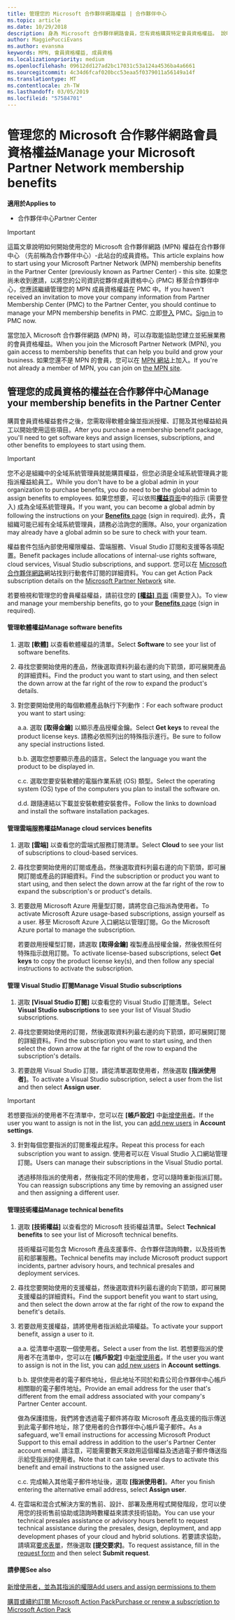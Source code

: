 ```yaml
---
title: 管理您的 Microsoft 合作夥伴網路權益 | 合作夥伴中心
ms.topic: article
ms.date: 10/29/2018
description: 身為 Microsoft 合作夥伴網路會員，您有資格購買特定會員資格權益。 說明如何啟用及管理您的成員資格的權益在合作夥伴中心。
author: MaggiePucciEvans
ms.author: evansma
keywords: MPN, 會員資格權益, 成員資格
ms.localizationpriority: medium
ms.openlocfilehash: 09612dd127ad2bc17031c53a124a4536ba4a6661
ms.sourcegitcommit: 4c34d6fcaf020bcc53eaa5f0379011a56149a14f
ms.translationtype: MT
ms.contentlocale: zh-TW
ms.lasthandoff: 03/05/2019
ms.locfileid: "57584701"
---
```

# <a name="manage-your-microsoft-partner-network-membership-benefits"></a><span data-ttu-id="b2500-105">管理您的 Microsoft 合作夥伴網路會員資格權益</span><span class="sxs-lookup"><span data-stu-id="b2500-105">Manage your Microsoft Partner Network membership benefits</span></span>

<span data-ttu-id="b2500-106">**適用於**</span><span class="sxs-lookup"><span data-stu-id="b2500-106">**Applies to**</span></span>

-  <span data-ttu-id="b2500-107">合作夥伴中心</span><span class="sxs-lookup"><span data-stu-id="b2500-107">Partner Center</span></span>

>[!IMPORTANT]
><span data-ttu-id="b2500-108">這篇文章說明如何開始使用您的 Microsoft 合作夥伴網路 (MPN) 權益在合作夥伴中心 （先前稱為合作夥伴中心）-此站台的成員資格。</span><span class="sxs-lookup"><span data-stu-id="b2500-108">This article explains how to start using your Microsoft Partner Network (MPN) membership benefits in the Partner Center (previously known as Partner Center) - this site.</span></span> <span data-ttu-id="b2500-109">如果您尚未收到邀請，以將您的公司資訊從夥伴成員資格中心 (PMC) 移至合作夥伴中心，您應該繼續管理您的 MPN 成員資格權益在 PMC 中。</span><span class="sxs-lookup"><span data-stu-id="b2500-109">If you haven't received an invitation to move your company information from Partner Membership Center (PMC) to the Partner Center, you should continue to manage your MPN membership benefits in PMC.</span></span> <span data-ttu-id="b2500-110">立即[登入](https://partner.microsoft.com/_login?authType=OpenIdConnect) PMC。</span><span class="sxs-lookup"><span data-stu-id="b2500-110">[Sign in](https://partner.microsoft.com/_login?authType=OpenIdConnect) to PMC now.</span></span>   

<span data-ttu-id="b2500-111">當您加入 Microsoft 合作夥伴網路 (MPN) 時，可以存取能協助您建立並拓展業務的會員資格權益。</span><span class="sxs-lookup"><span data-stu-id="b2500-111">When you join the Microsoft Partner Network (MPN), you gain access to membership benefits that can help you build and grow your business.</span></span> <span data-ttu-id="b2500-112">如果您還不是 MPN 的會員，您可以在 [MPN 網站](https://partner.microsoft.com/membership)上加入。</span><span class="sxs-lookup"><span data-stu-id="b2500-112">If you're not already a member of MPN, you can join on [the MPN site](https://partner.microsoft.com/membership).</span></span>


## <a name="manage-your-membership-benefits-in-the-partner-center"></a><span data-ttu-id="b2500-113">管理您的成員資格的權益在合作夥伴中心</span><span class="sxs-lookup"><span data-stu-id="b2500-113">Manage your membership benefits in the Partner Center</span></span>

<span data-ttu-id="b2500-114">購買會員資格權益套件之後，您需取得軟體金鑰並指派授權、訂閱及其他權益給員工以開始使用這些項目。</span><span class="sxs-lookup"><span data-stu-id="b2500-114">After you purchase a membership benefit package, you'll need to get software keys and assign licenses, subscriptions, and other benefits to employees to start using them.</span></span> 

>[!IMPORTANT]
><span data-ttu-id="b2500-115">您不必是組織中的全域系統管理員就能購買權益，但您必須是全域系統管理員才能指派權益給員工。</span><span class="sxs-lookup"><span data-stu-id="b2500-115">While you don't have to be a global admin in your organization to purchase benefits, you do need to be the global admin to assign benefits to employees.</span></span>  <span data-ttu-id="b2500-116">如果您想要，可以依照[**權益**頁面](https://partnercenter.microsoft.com/pcv/partnership/benefits)中的指示 (需要登入) 成為全域系統管理員。</span><span class="sxs-lookup"><span data-stu-id="b2500-116">If you want, you can become a global admin by following the instructions on your [**Benefits** page](https://partnercenter.microsoft.com/pcv/partnership/benefits) (sign in required).</span></span> <span data-ttu-id="b2500-117">此外，貴組織可能已經有全域系統管理員，請務必洽詢您的團隊。</span><span class="sxs-lookup"><span data-stu-id="b2500-117">Also, your organization may already have a global admin so be sure to check with your team.</span></span>

<span data-ttu-id="b2500-118">權益套件包括內部使用權限權益、雲端服務、Visual Studio 訂閱和支援等各項配置。</span><span class="sxs-lookup"><span data-stu-id="b2500-118">Benefit packages include allocations of internal-use rights software, cloud services, Visual Studio subscriptions, and support.</span></span> <span data-ttu-id="b2500-119">您可以在 [Microsoft 合作夥伴網路](https://partner.microsoft.com/membership/internal-use-software)網站找到行動套件訂閱的詳細資料。</span><span class="sxs-lookup"><span data-stu-id="b2500-119">You can get Action Pack subscription details on the [Microsoft Partner Network](https://partner.microsoft.com/membership/internal-use-software) site.</span></span>  

<span data-ttu-id="b2500-120">若要檢視和管理您的會員權益權益，請前往您的 [**\[權益\]** 頁面](https://partnercenter.microsoft.com/pcv/partnership/benefits) (需要登入)。</span><span class="sxs-lookup"><span data-stu-id="b2500-120">To view and manage your membership benefits, go to your [**Benefits** page](https://partnercenter.microsoft.com/pcv/partnership/benefits) (sign in required).</span></span>

#### <a name="manage-software-benefits"></a><span data-ttu-id="b2500-121">管理軟體權益</span><span class="sxs-lookup"><span data-stu-id="b2500-121">Manage software benefits</span></span>

1.  <span data-ttu-id="b2500-122">選取 **\[軟體\]** 以查看軟體權益的清單。</span><span class="sxs-lookup"><span data-stu-id="b2500-122">Select **Software** to see your list of software benefits.</span></span> 

2.  <span data-ttu-id="b2500-123">尋找您要開始使用的產品，然後選取資料列最右邊的向下箭頭，即可展開產品的詳細資料。</span><span class="sxs-lookup"><span data-stu-id="b2500-123">Find the product you want to start using, and then select the down arrow at the far right of the row to expand the product's details.</span></span> 

3. <span data-ttu-id="b2500-124">對您要開始使用的每個軟體產品執行下列動作：</span><span class="sxs-lookup"><span data-stu-id="b2500-124">For each software product you want to start using:</span></span>

    <span data-ttu-id="b2500-125">a.</span><span class="sxs-lookup"><span data-stu-id="b2500-125">a.</span></span> <span data-ttu-id="b2500-126">選取 **\[取得金鑰\]** 以顯示產品授權金鑰。</span><span class="sxs-lookup"><span data-stu-id="b2500-126">Select **Get keys** to reveal the product license keys.</span></span> <span data-ttu-id="b2500-127">請務必依照列出的特殊指示進行。</span><span class="sxs-lookup"><span data-stu-id="b2500-127">Be sure to follow any special instructions listed.</span></span>

    <span data-ttu-id="b2500-128">b.</span><span class="sxs-lookup"><span data-stu-id="b2500-128">b.</span></span> <span data-ttu-id="b2500-129">選取您想要顯示產品的語言。</span><span class="sxs-lookup"><span data-stu-id="b2500-129">Select the language you want the product to be displayed in.</span></span>

    <span data-ttu-id="b2500-130">c.</span><span class="sxs-lookup"><span data-stu-id="b2500-130">c.</span></span> <span data-ttu-id="b2500-131">選取您要安裝軟體的電腦作業系統 (OS) 類型。</span><span class="sxs-lookup"><span data-stu-id="b2500-131">Select the operating system (OS) type of the computers you plan to install the software on.</span></span>

    <span data-ttu-id="b2500-132">d.</span><span class="sxs-lookup"><span data-stu-id="b2500-132">d.</span></span> <span data-ttu-id="b2500-133">跟隨連結以下載並安裝軟體安裝套件。</span><span class="sxs-lookup"><span data-stu-id="b2500-133">Follow the links to download and install the software installation packages.</span></span>


#### <a name="manage-cloud-services-benefits"></a><span data-ttu-id="b2500-134">管理雲端服務權益</span><span class="sxs-lookup"><span data-stu-id="b2500-134">Manage cloud services benefits</span></span>

1. <span data-ttu-id="b2500-135">選取 **\[雲端\]** 以查看您的雲端式服務訂閱清單。</span><span class="sxs-lookup"><span data-stu-id="b2500-135">Select **Cloud** to see your list of subscriptions to cloud-based services.</span></span>

2. <span data-ttu-id="b2500-136">尋找您要開始使用的訂閱或產品，然後選取資料列最右邊的向下箭頭，即可展開訂閱或產品的詳細資料。</span><span class="sxs-lookup"><span data-stu-id="b2500-136">Find the subscription or product you want to start using, and then select the down arrow at the far right of the row to expand the subscription's or product's details.</span></span> 

3. <span data-ttu-id="b2500-137">若要啟用 Microsoft Azure 用量型訂閱，請將您自己指派為使用者。</span><span class="sxs-lookup"><span data-stu-id="b2500-137">To activate Microsoft Azure usage-based subscriptions, assign yourself as a user.</span></span> <span data-ttu-id="b2500-138">移至 Microsoft Azure 入口網站以管理訂閱。</span><span class="sxs-lookup"><span data-stu-id="b2500-138">Go the Microsoft Azure portal to manage the subscription.</span></span>

    <span data-ttu-id="b2500-139">若要啟用授權型訂閱，請選取 **\[取得金鑰\]** 複製產品授權金鑰，然後依照任何特殊指示啟用訂閱。</span><span class="sxs-lookup"><span data-stu-id="b2500-139">To activate license-based subscriptions, select **Get keys** to copy the product license key(s), and then follow any special instructions to activate the subscription.</span></span>  


#### <a name="manage-visual-studio-subscriptions"></a><span data-ttu-id="b2500-140">管理 Visual Studio 訂閱</span><span class="sxs-lookup"><span data-stu-id="b2500-140">Manage Visual Studio subscriptions</span></span>

1. <span data-ttu-id="b2500-141">選取 **\[Visual Studio 訂閱\]** 以查看您的 Visual Studio 訂閱清單。</span><span class="sxs-lookup"><span data-stu-id="b2500-141">Select **Visual Studio subscriptions** to see your list of Visual Studio subscriptions.</span></span> 

2. <span data-ttu-id="b2500-142">尋找您要開始使用的訂閱，然後選取資料列最右邊的向下箭頭，即可展開訂閱的詳細資料。</span><span class="sxs-lookup"><span data-stu-id="b2500-142">Find the subscription you want to start using, and then select the down arrow at the far right of the row to expand the subscription's details.</span></span> 

3. <span data-ttu-id="b2500-143">若要啟用 Visual Studio 訂閱，請從清單選取使用者，然後選取 **\[指派使用者\]**。</span><span class="sxs-lookup"><span data-stu-id="b2500-143">To activate a Visual Studio subscription, select a user from the list and then select **Assign user**.</span></span> 

> [!IMPORTANT]  
> <span data-ttu-id="b2500-144">若想要指派的使用者不在清單中，您可以在 **\[帳戶設定\]** 中[新增使用者](create-user-accounts-and-set-permissions.md)。</span><span class="sxs-lookup"><span data-stu-id="b2500-144">If the user you want to assign is not in the list, you can [add new users](create-user-accounts-and-set-permissions.md) in **Account settings**.</span></span>

3. <span data-ttu-id="b2500-145">針對每個您要指派的訂閱重複此程序。</span><span class="sxs-lookup"><span data-stu-id="b2500-145">Repeat this process for each subscription you want to assign.</span></span> <span data-ttu-id="b2500-146">使用者可以在 Visual Studio 入口網站管理訂閱。</span><span class="sxs-lookup"><span data-stu-id="b2500-146">Users can manage their subscriptions in the Visual Studio portal.</span></span> 

    <span data-ttu-id="b2500-147">透過移除指派的使用者，然後指定不同的使用者，您可以隨時重新指派訂閱。</span><span class="sxs-lookup"><span data-stu-id="b2500-147">You can reassign subscriptions any time by removing an assigned user and then assigning a different user.</span></span> 

#### <a name="manage-technical-benefits"></a><span data-ttu-id="b2500-148">管理技術權益</span><span class="sxs-lookup"><span data-stu-id="b2500-148">Manage technical benefits</span></span>

1. <span data-ttu-id="b2500-149">選取 **\[技術權益\]** 以查看您的 Microsoft 技術權益清單。</span><span class="sxs-lookup"><span data-stu-id="b2500-149">Select **Technical benefits** to see your list of Microsoft technical benefits.</span></span>

    <span data-ttu-id="b2500-150">技術權益可能包含 Microsoft 產品支援事件、合作夥伴諮詢時數，以及技術售前和部署服務。</span><span class="sxs-lookup"><span data-stu-id="b2500-150">Technical benefits may include Microsoft product support incidents, partner advisory hours, and technical presales and deployment services.</span></span>   

2. <span data-ttu-id="b2500-151">尋找您要開始使用的支援權益，然後選取資料列最右邊的向下箭頭，即可展開支援權益的詳細資料。</span><span class="sxs-lookup"><span data-stu-id="b2500-151">Find the support benefit you want to start using, and then select the down arrow at the far right of the row to expand the benefit's details.</span></span> 

3. <span data-ttu-id="b2500-152">若要啟用支援權益，請將使用者指派給此項權益。</span><span class="sxs-lookup"><span data-stu-id="b2500-152">To activate your support benefit, assign a user to it.</span></span> 
   
    <span data-ttu-id="b2500-153">a.</span><span class="sxs-lookup"><span data-stu-id="b2500-153">a.</span></span>  <span data-ttu-id="b2500-154">從清單中選取一個使用者。</span><span class="sxs-lookup"><span data-stu-id="b2500-154">Select a user from the list.</span></span> <span data-ttu-id="b2500-155">若想要指派的使用者不在清單中，您可以在 **\[帳戶設定\]** 中[新增使用者](create-user-accounts-and-set-permissions.md)。</span><span class="sxs-lookup"><span data-stu-id="b2500-155">If the user you want to assign is not in the list, you can [add new users](create-user-accounts-and-set-permissions.md) in **Account settings**.</span></span>

    <span data-ttu-id="b2500-156">b.</span><span class="sxs-lookup"><span data-stu-id="b2500-156">b.</span></span>  <span data-ttu-id="b2500-157">提供使用者的電子郵件地址，但此地址不同於和貴公司合作夥伴中心帳戶相關聯的電子郵件地址。</span><span class="sxs-lookup"><span data-stu-id="b2500-157">Provide an email address for the user that's different from the email address associated with your company's Partner Center account.</span></span> 
    
    <span data-ttu-id="b2500-158">做為保護措施，我們將會透過電子郵件將存取 Microsoft 產品支援的指示傳送到此電子郵件地址，除了使用者的合作夥伴中心帳戶電子郵件。</span><span class="sxs-lookup"><span data-stu-id="b2500-158">As a safeguard, we'll email instructions for accessing Microsoft Product Support to this email address in addition to the user's Partner Center account email.</span></span> <span data-ttu-id="b2500-159">請注意，可能需要數天來啟用這個權益及透過電子郵件傳送指示給受指派的使用者。</span><span class="sxs-lookup"><span data-stu-id="b2500-159">Note that it can take several days to activate this benefit and email instructions to the assigned user.</span></span>    
    
    <span data-ttu-id="b2500-160">c.</span><span class="sxs-lookup"><span data-stu-id="b2500-160">c.</span></span>  <span data-ttu-id="b2500-161">完成輸入其他電子郵件地址後，選取 **\[指派使用者\]**。</span><span class="sxs-lookup"><span data-stu-id="b2500-161">After you finish entering the alternative email address, select **Assign user**.</span></span> 

4. <span data-ttu-id="b2500-162">在雲端和混合式解決方案的售前、設計、部署及應用程式開發階段，您可以使用您的技術售前協助或諮詢時數權益來請求技術協助。</span><span class="sxs-lookup"><span data-stu-id="b2500-162">You can use your technical presales assistance or advisory hours benefit to request technical assistance during the presales, design, deployment, and app development phases of your cloud and hybrid solutions.</span></span> <span data-ttu-id="b2500-163">若要請求協助，請填寫[要求表單](https://partnercenter.microsoft.com/pcv/partnership/benefits/createadvisoryhoursservicerequest
)，然後選取 **\[提交要求\]**。</span><span class="sxs-lookup"><span data-stu-id="b2500-163">To request assistance, fill in the [request form](https://partnercenter.microsoft.com/pcv/partnership/benefits/createadvisoryhoursservicerequest
) and then select **Submit request**.</span></span>


#### <a name="see-also"></a><span data-ttu-id="b2500-164">請參閱</span><span class="sxs-lookup"><span data-stu-id="b2500-164">See also</span></span>

[<span data-ttu-id="b2500-165">新增使用者，並為其指派的權限</span><span class="sxs-lookup"><span data-stu-id="b2500-165">Add users and assign permissions to them</span></span>](create-user-accounts-and-set-permissions.md)

[<span data-ttu-id="b2500-166">購買或續約訂閱 Microsoft Action Pack</span><span class="sxs-lookup"><span data-stu-id="b2500-166">Purchase or renew a subscription to Microsoft Action Pack</span></span>](mpn-get-action-pack.md)



